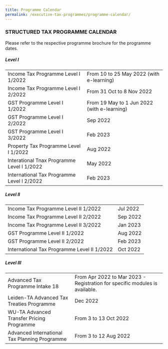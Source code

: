 ```yaml
---
title: Programme Calendar
permalink: /executive-tax-programmes/programme-calendar/
---
```

### **STRUCTURED TAX PROGRAMME CALENDAR**

Please refer to the respective programme brochure for the programme dates.

##### **Level I**

<table>
  <tr>
    <td>Income Tax Programme Level I 1/2022</td>
    <td>From 10 to 25 May 2022 (with e-learning)</td>
  </tr> 
  <tr>
    <td>Income Tax Programme Level I 2/2022</td>
    <td>From 31 Oct to 8 Nov 2022</td>
  </tr> 
  <tr>
    <td>GST Programme Level I 1/2022</td>
    <td>From 19 May to 1 Jun 2022 (with e-learning)<br></td>
    </tr> 
  <tr>
    <td>GST Programme Level I 2/2022</td>
    <td>Sep 2022</td>
  </tr>  
  <tr>
    <td>GST Programme Level I 3/2022</td>
    <td>Feb 2023</td>
  </tr>  
  <tr>
    <td>Property Tax Programme Level I 1/2022</td>
    <td>Aug 2022</td>
  </tr> 
	<tr>
   <td>Interational Tnax Programme Level I 1/2022</td>
    <td>May 2022</td>
  </tr>  
  <tr>
    <td>International Tax Programme Level I 2/2022</td>
    <td>Feb 2023</td>
  </tr>  
</table>

 
##### **Level II**

<table>
  <tr>
      <td>Income Tax Programme Level II 1/2022</td>
      <td>Jul 2022</td> 
  </tr>  
  <tr>
      <td>Income Tax Programme Level II 2/2022</td>
      <td>Sep 2022</td> 
  </tr>  
  <tr>
     <td>Income Tax Programme Level II 3/2022</td>
      <td>Jan 2023</td> 
  </tr>  
  <tr>
		 <td>GST Programme Level II 1/2022
		  </td>
      <td>Aug 2022</td>
  </tr>  
  <tr>
      <td>GST Programme Level II 2/2022</td>
      <td>Feb 2023</td> 
  </tr>  
  <tr>
     <td>International Tax Programme Level II 1/2022</td>
      <td>Oct 2022</td>
   </tr>  
</table>

 
##### **Level III**

<table>
  <tr>
    <td>Advanced Tax Programme Intake 18</td>
    <td>From Apr 2022 to Mar 2023 - Registration for specific modules is available.</td> 
  </tr>  
  <tr>
    <td>Leiden-TA Advanced Tax Treaties Programme </td>
    <td>Dec 2022</td>
 </tr>  
  <tr>
   <td>WU-TA Advanced Transfer Pricing Programme</td>
    <td>From 3 to 13 Oct 2022 </td>
  </tr>  
  <tr>
   <td>Advanced International Tax Planning Programme</td>
    <td>From 3 to 12 Aug 2022 </td>
  </tr>  
</table>